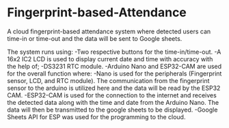 # Fingerprint-based-Attendance
A cloud fingerprint-based attendance system where detected users can time-in or time-out and the data will be sent to Google sheets.

The system runs using:
-Two respective buttons for the time-in/time-out. 
-A 16x2 IC2 LCD is used to display current date and time with accuracy with the help of; 
-DS3231 RTC module. 
-Arduino Nano and ESP32-CAM are used for the overall function where:
-Nano is used for the peripherals (Fingerprint sensor, LCD, and RTC module). The communication from the fingerprint sensor to the arduino is utilized here and the data will be read by the ESP32 CAM.
-ESP32-CAM is used for the connection to the internet and receives the detected data along with the time and date from the Arduino Nano. The data will then be transmitted to the google sheets to be displayed.
-Google Sheets API for ESP was used for the programming to the cloud.
